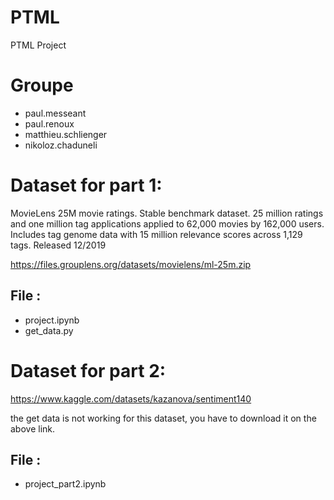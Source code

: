 # PTML
PTML Project

# Groupe
- paul.messeant
- paul.renoux
- matthieu.schlienger
- nikoloz.chaduneli

# Dataset for part 1:

MovieLens 25M movie ratings. Stable benchmark dataset. 25 million ratings and one million tag applications applied to 62,000 movies by 162,000 users. Includes tag genome data with 15 million relevance scores across 1,129 tags. Released 12/2019 
 
https://files.grouplens.org/datasets/movielens/ml-25m.zip

## File : 
- project.ipynb
- get_data.py

# Dataset for part 2:

https://www.kaggle.com/datasets/kazanova/sentiment140

the get data is not working for this dataset, you have to download it on the above link.

## File : 
- project_part2.ipynb

